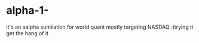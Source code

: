 # alpha-1-
it's an aalpha sumilation for world quant mostly targeting NASDAQ :)trying ti get the hang of it 

